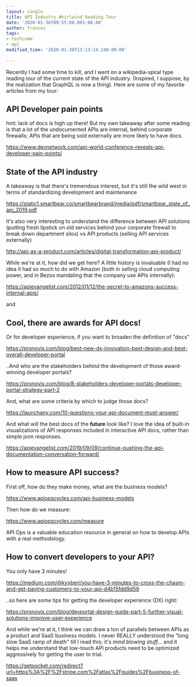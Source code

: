 ```yaml
---
layout: single
title: API Industry Whirlwind Reading Tour
date: '2020-01-30T09:55:00.001-08:00'
author: frances
tags:
- techcomm
- api
modified_time: '2020-01-30T13:13:14.240-08:00'
 
---
```


Recently I had some time to kill, and I went on a wikipedia-spiral type reading tour of the current state of the API industry. (Inspired, I suppose, by the realization that GraphQL is now a thing).
Here are some of my favorite articles from my tour: 


## API Developer pain points

hint: lack of docs is high up there!  But my own takeaway after some reading is that a lot of the undocumented APIs are internal, behind corporate firewalls;  APIs that are being sold externally are more likely to have docs.

https://www.devnetwork.com/api-world-conference-reveals-api-developer-pain-points/

## State of the API industry



A takeaway is that there's tremendous interest, but it's still the wild west in terms of standardizing development and maintenance

https://static1.smartbear.co/smartbearbrand/media/pdf/smartbear_state_of_api_2019.pdf

It's also very interesting to understand the difference between API solutions (putting fresh lipstick on old services behind your corporate firewall to break down department silos) vs API products (selling API services externally)

http://api-as-a-product.com/articles/digital-transformation-api-product/

While we're at it, how did we get here? A little history is invaluable (I had no idea it had so much to do with Amazon (both in selling cloud computing power, and in Bezos mandating that the company use APIs internally):

https://apievangelist.com/2012/01/12/the-secret-to-amazons-success-internal-apis/

and



## Cool, there are awards for API docs!

Or for developer experience, if you want to broaden the definition of "docs"

https://pronovix.com/blog/best-new-dx-innovation-best-design-and-best-overall-developer-portal

..And who are the stakeholders behind the development of those award-winning developer portals?

https://pronovix.com/blog/8-stakeholders-developer-portals-developer-portal-strategy-part-2 

And, what are some criteria by which to judge those docs?

https://launchany.com/10-questions-your-api-document-must-answer/

 And what will the best docs of the **future** look like? I love the idea of built-in visualizations of API responses included in interactive API docs, rather than simple json responses.

https://apievangelist.com/2019/09/09/continue-pushing-the-api-documentation-conversation-forward/

## How to measure API success?

First off, how do they make money, what are the business models?

https://www.apiopscycles.com/api-business-models

Then how do we measure:

https://www.apiopscycles.com/measure 

API Ops is a valuable education resource in general on how to develop APIs with a real methodology. 

## How to convert developers to your API?

You only have 3 minutes!

https://medium.com/@kyyberi/you-have-3-minutes-to-cross-the-chasm-and-get-paying-customers-to-your-api-d4b15fdd9d59

..so here are some tips for getting the developer experience (DX) right:

https://pronovix.com/blog/devportal-design-guide-part-5-further-visual-solutions-improve-user-experience

And while we're at it, I think we can draw a ton of parallels between APIs as a product and SaaS business models. I never REALLY understood the "long slow SaaS ramp of death" till I read this; it's **mind blowing* stuff*... and it helps me understand that low-touch API products need to be optimized aggressively for getting the user to trial. 

https://getpocket.com/redirect?url=https%3A%2F%2Fstripe.com%2Fatlas%2Fguides%2Fbusiness-of-saas

## 







